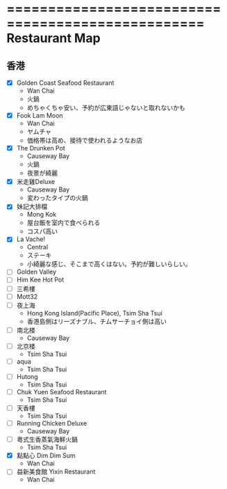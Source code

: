 ==================================================
 Restaurant Map
==================================================

香港
--------------------------------------------------
+ [x] Golden Coast Seafood Restaurant
  - Wan Chai
  - 火鍋
  - めちゃくちゃ安い、予約が広東語じゃないと取れないかも
+ [x] Fook Lam Moon
  - Wan Chai
  - ヤムチャ
  - 価格帯は高め、接待で使われるようなお店
+ [x] The Drunken Pot
  - Causeway Bay
  - 火鍋
  - 夜景が綺麗
+ [x] 米走雞Deluxe
  - Causeway Bay
  - 変わったタイプの火鍋
+ [x] 妹記大排檔
  - Mong Kok
  - 屋台飯を室内で食べられる
  - コスパ高い
+ [x] La Vache!
  - Central
  - ステーキ
  - 小綺麗な感じ、そこまで高くはない。予約が難しいらしい。
+ [ ] Golden Valley
+ [ ] Him Kee Hot Pot
+ [ ] 三希樓
+ [ ] Mott32
+ [ ] 夜上海
  - Hong Kong Island(Pacific Place), Tsim Sha Tsui
  - 香港島側はリーズナブル、チムサーチョイ側は高い
+ [ ] 南北楼
  - Causeway Bay
+ [ ] 北京楼
  - Tsim Sha Tsui
+ [ ] aqua
  - Tsim Sha Tsui
+ [ ] Hutong
  - Tsim Sha Tsui
+ [ ] Chuk Yuen Seafood Restaurant
  - Tsim Sha Tsui
+ [ ] 天香樓
  - Tsim Sha Tsui
+ [ ] Running Chicken Deluxe
  - Causeway Bay
+ [ ] 粵式生香蒸氣海鮮火鍋
  - Tsim Sha Tsui
+ [x] 點點心 Dim Dim Sum
  - Wan Chai
+ [ ] 益新美食館 Yixin Restaurant
  - Wan Chai